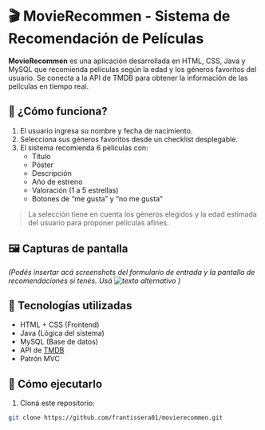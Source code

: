 # 🎬 MovieRecommen - Sistema de Recomendación de Películas

**MovieRecommen** es una aplicación desarrollada en HTML, CSS, Java y MySQL que recomienda películas según la edad y los géneros favoritos del usuario. Se conecta a la API de TMDB para obtener la información de las películas en tiempo real.

## 🎯 ¿Cómo funciona?

1. El usuario ingresa su nombre y fecha de nacimiento.
2. Selecciona sus géneros favoritos desde un checklist desplegable.
3. El sistema recomienda 6 películas con:
   - Título
   - Póster
   - Descripción
   - Año de estreno
   - Valoración (1 a 5 estrellas)
   - Botones de “me gusta” y “no me gusta”

> La selección tiene en cuenta los géneros elegidos y la edad estimada del usuario para proponer películas afines.

## 🖼️ Capturas de pantalla

*(Podés insertar acá screenshots del formulario de entrada y la pantalla de recomendaciones si tenés. Usá ![texto alternativo](ruta-de-la-imagen.png) )*

## 🧰 Tecnologías utilizadas

- HTML + CSS (Frontend)
- Java (Lógica del sistema)
- MySQL (Base de datos)
- API de [TMDB](https://www.themoviedb.org/documentation/api)
- Patrón MVC

## 🚀 Cómo ejecutarlo

1. Cloná este repositorio:
```bash
git clone https://github.com/frantissera01/movierecommen.git
